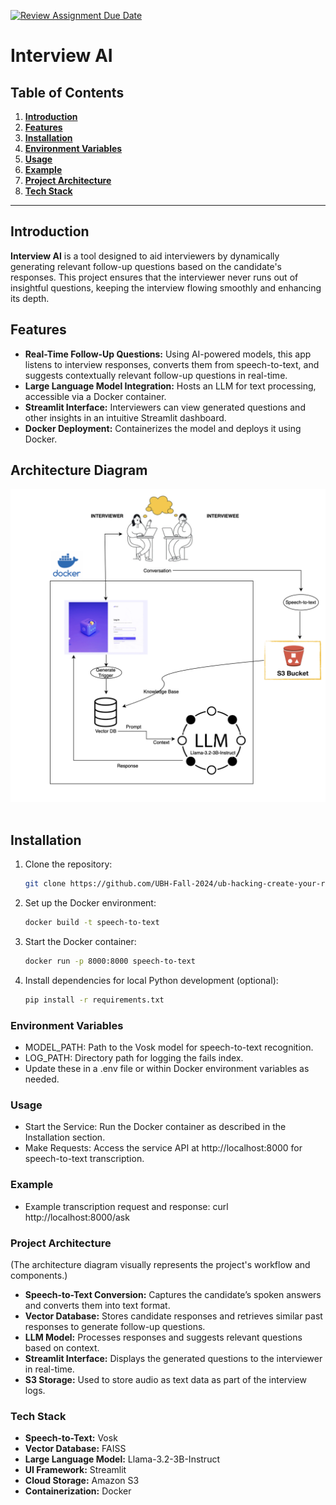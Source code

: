 [![Review Assignment Due Date](https://classroom.github.com/assets/deadline-readme-button-22041afd0340ce965d47ae6ef1cefeee28c7c493a6346c4f15d667ab976d596c.svg)](https://classroom.github.com/a/_U2QbDVP)

# Interview AI

## Table of Contents

1. [**Introduction**](#introduction)
2. [**Features**](#features)
3. [**Installation**](#installation)
4. [**Environment Variables**](#environment-variables)
5. [**Usage**](#usage)
6. [**Example**](#example)
7. [**Project Architecture**](#project-architecture)
8. [**Tech Stack**](#tech-stack)

---

## Introduction

**Interview AI** is a tool designed to aid interviewers by dynamically generating relevant follow-up questions based on the candidate's responses. This project ensures that the interviewer never runs out of insightful questions, keeping the interview flowing smoothly and enhancing its depth.

## Features

- **Real-Time Follow-Up Questions:** Using AI-powered models, this app listens to interview responses, converts them from speech-to-text, and suggests contextually relevant follow-up questions in real-time.
- **Large Language Model Integration:** Hosts an LLM for text processing, accessible via a Docker container.
- **Streamlit Interface:** Interviewers can view generated questions and other insights in an intuitive Streamlit dashboard.
- **Docker Deployment:** Containerizes the model and deploys it using Docker.

## Architecture Diagram
<div align = "center">
<kbd>
<img src="./Architechture.png" alt="alt text"/>
</kbd>
</div>
<br>

## Installation

1. Clone the repository:
   ```bash
   git clone https://github.com/UBH-Fall-2024/ub-hacking-create-your-repo-here-transformers.git
   
2. Set up the Docker environment:
   ```bash
   docker build -t speech-to-text
   
3. Start the Docker container:
   ```bash
   docker run -p 8000:8000 speech-to-text
   
4. Install dependencies for local Python development (optional):
   ```bash
   pip install -r requirements.txt

### Environment Variables

- MODEL_PATH: Path to the Vosk model for speech-to-text recognition.
- LOG_PATH: Directory path for logging the fails index.
- Update these in a .env file or within Docker environment variables as needed.

### Usage
- Start the Service: Run the Docker container as described in the Installation section.
- Make Requests: Access the service API at http://localhost:8000 for speech-to-text transcription.
  
### Example
- Example transcription request and response:
curl http://localhost:8000/ask

### Project Architecture

(The architecture diagram visually represents the project's workflow and components.)

- **Speech-to-Text Conversion:** Captures the candidate’s spoken answers and converts them into text format.
- **Vector Database:** Stores candidate responses and retrieves similar past responses to generate follow-up questions.
- **LLM Model:** Processes responses and suggests relevant questions based on context.
- **Streamlit Interface:** Displays the generated questions to the interviewer in real-time.
- **S3 Storage:** Used to store audio as text data as part of the interview logs.

### Tech Stack

- **Speech-to-Text:** Vosk
- **Vector Database:** FAISS
- **Large Language Model:** Llama-3.2-3B-Instruct
- **UI Framework:** Streamlit
- **Cloud Storage:** Amazon S3
- **Containerization:** Docker
